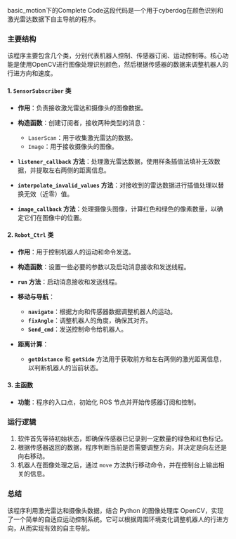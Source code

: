 basic_motion下的Complete Code这段代码是一个用于cyberdog在颜色识别和激光雷达数据下自主导航的程序。

### 主要结构
该程序主要包含几个类，分别代表机器人控制、传感器订阅、运动控制等。核心功能是使用OpenCV进行图像处理识别颜色，然后根据传感器的数据来调整机器人的行进方向和速度。

#### 1. **`SensorSubscriber` 类**
- **作用**：负责接收激光雷达和摄像头的图像数据。
- **构造函数**：创建订阅者，接收两种类型的消息：
  - `LaserScan`：用于收集激光雷达的数据。
  - `Image`：用于接收摄像头的图像。
  
- **`listener_callback` 方法**：处理激光雷达数据，使用样条插值法填补无效数据，并提取左右两侧的距离信息。
  
- **`interpolate_invalid_values` 方法**：对接收到的雷达数据进行插值处理以替换无效（近零）值。
  
- **`image_callback` 方法**：处理摄像头图像，计算红色和绿色的像素数量，以确定它们在图像中的位置。

#### 2. **`Robot_Ctrl` 类**
- **作用**：用于控制机器人的运动和命令发送。
- **构造函数**：设置一些必要的参数以及启动消息接收和发送线程。

- **`run` 方法**：启动消息接收和发送线程。

- **移动与导航**：
  - **`navigate`**：根据方向和传感器数据调整机器人的运动。
  - **`fixAngle`**：调整机器人的角度，确保其对齐。
  - **`Send_cmd`**：发送控制命令给机器人。

- **距离计算**：
  - **`getDistance`** 和 **`getSide`** 方法用于获取前方和左右两侧的激光距离信息，以判断机器人的当前状态。

#### 3. **主函数**
- **功能**：程序的入口点，初始化 ROS 节点并开始传感器订阅和控制。

### 运行逻辑
1. 软件首先等待初始状态，即确保传感器已记录到一定数量的绿色和红色标记。
2. 根据传感器返回的数据，程序判断当前是否需要调整方向，并决定是向左还是向右移动。
3. 机器人在图像处理之后，通过 `move` 方法执行移动命令，并在控制台上输出相关的信息。

### 总结
该程序利用激光雷达和摄像头数据，结合 Python 的图像处理库 OpenCV，实现了一个简单的自适应运动控制系统。它可以根据周围环境变化调整机器人的行进方向，从而实现有效的自主导航。
